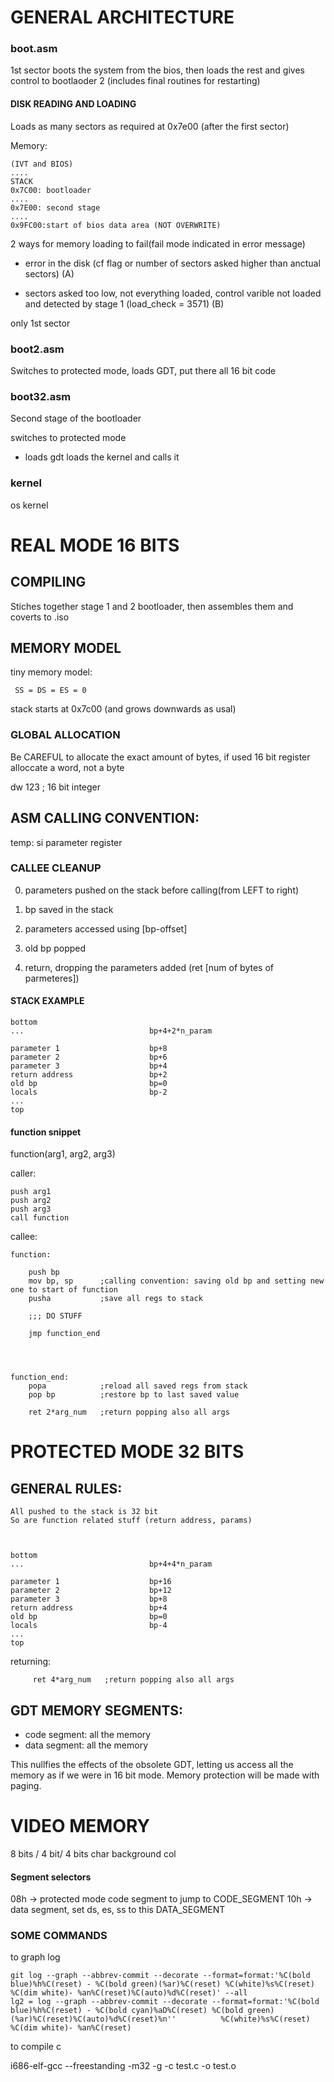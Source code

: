 # GENERAL ARCHITECTURE

### boot.asm
1st sector
boots the system from the bios, then loads the rest and gives control to bootlaoder 2 (includes final routines for restarting)


#### DISK READING AND LOADING
Loads as many sectors as required at 0x7e00 (after the first sector)


Memory:

    (IVT and BIOS)
    .... 
    STACK
    0x7C00: bootloader
    ....
    0x7E00: second stage
    ....
    0x9FC00:start of bios data area (NOT OVERWRITE)


2 ways for memory loading to fail(fail mode indicated in error message)

* error in the disk (cf flag or number of sectors asked higher than anctual sectors)    (A)

* sectors asked too low, not everything loaded, control varible not loaded and detected by stage 1 (load_check = 3571)  (B)


only 1st sector


### boot2.asm
Switches to protected mode, loads GDT,
put there all 16 bit code

### boot32.asm

Second stage of the bootloader

switches to protected mode

*   loads gdt
loads the kernel and calls it

### kernel
os kernel


# REAL MODE 16 BITS


## COMPILING

Stiches together stage 1 and 2 bootloader, then assembles them and coverts to .iso



## MEMORY MODEL

tiny memory model:

     SS = DS = ES = 0

stack starts at 0x7c00 (and grows downwards as usal)


### GLOBAL ALLOCATION
Be CAREFUL to allocate the exact amount of bytes, if used 16 bit register alloccate a word, not a byte

dw 123    ; 16 bit integer


## ASM CALLING CONVENTION: 

temp: si parameter register


### CALLEE CLEANUP

0. parameters pushed on the stack before calling(from LEFT to right) 

1. bp saved in the stack

2. parameters accessed using [bp-offset]

3. old bp popped

4. return, dropping the parameters added (ret [num of bytes of parmeteres])

#### STACK EXAMPLE

    bottom
    ...                            bp+4+2*n_param

    parameter 1                    bp+8
    parameter 2                    bp+6
    parameter 3                    bp+4
    return address                 bp+2
    old bp                         bp=0
    locals                         bp-2
    ...
    top


#### function snippet

function(arg1, arg2, arg3)

caller:

    push arg1
    push arg2
    push arg3
    call function


callee:

    function:

        push bp
        mov bp, sp      ;calling convention: saving old bp and setting new one to start of function
        pusha           ;save all regs to stack

        ;;; DO STUFF

        jmp function_end
   



    function_end:
        popa            ;reload all saved regs from stack
        pop bp          ;restore bp to last saved value

        ret 2*arg_num   ;return popping also all args





# PROTECTED MODE 32 BITS

## GENERAL RULES:

    All pushed to the stack is 32 bit
    So are function related stuff (return address, params)



    bottom
    ...                            bp+4+4*n_param

    parameter 1                    bp+16
    parameter 2                    bp+12
    parameter 3                    bp+8
    return address                 bp+4
    old bp                         bp=0
    locals                         bp-4
    ...
    top



returning:

         ret 4*arg_num   ;return popping also all args


## GDT MEMORY SEGMENTS:

* code segment:  all the memory
* data segment:  all the memory

This nullfies the effects of the obsolete GDT, letting us access all the memory as if we were in 16 bit mode. Memory protection will be made with paging.


# VIDEO MEMORY

8 bits / 4 bit/ 4 bits
char    background  col

#### Segment selectors
08h -> protected mode code segment to jump to       CODE_SEGMENT
10h -> data segment, set  ds, es, ss to this        DATA_SEGMENT




###  SOME COMMANDS



to graph log

```
git log --graph --abbrev-commit --decorate --format=format:'%C(bold blue)%h%C(reset) - %C(bold green)(%ar)%C(reset) %C(white)%s%C(reset) %C(dim white)- %an%C(reset)%C(auto)%d%C(reset)' --all
lg2 = log --graph --abbrev-commit --decorate --format=format:'%C(bold blue)%h%C(reset) - %C(bold cyan)%aD%C(reset) %C(bold green)(%ar)%C(reset)%C(auto)%d%C(reset)%n''          %C(white)%s%C(reset) %C(dim white)- %an%C(reset)
```



to compile c

i686-elf-gcc --freestanding -m32 -g -c test.c -o test.o